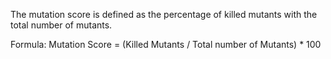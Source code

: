 The mutation score is defined as the percentage of killed mutants with the total number of mutants.

Formula:
Mutation Score = (Killed Mutants / Total number of Mutants) * 100
